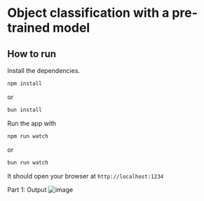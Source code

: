 # Object classification with a pre-trained model

## How to run

Install the dependencies.

```bash
npm install
```
or

```bash
bun install
```

Run the app with

```bash
npm run watch
```

or 

```bash 
bun run watch 
```

It should open your browser at `http://localhost:1234`


Part 1: Output
![image](https://github.com/tusharxoxoxo/cocossd-image-detection/assets/79051850/61664eb1-9688-4cd9-bc8e-368d2fce0e23)
